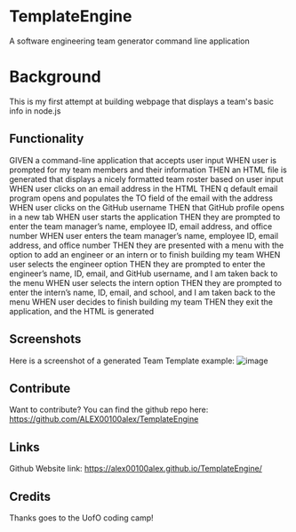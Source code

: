 # TemplateEngine
A software engineering team generator command line application

# Background 

This is my first attempt at building webpage that displays a team's basic info in node.js

## Functionality

GIVEN a command-line application that accepts user input
WHEN user is prompted for my team members and their information
THEN an HTML file is generated that displays a nicely formatted team roster based on user input
WHEN user clicks on an email address in the HTML
THEN q default email program opens and populates the TO field of the email with the address
WHEN user clicks on the GitHub username
THEN that GitHub profile opens in a new tab
WHEN user starts the application
THEN they are prompted to enter the team manager’s name, employee ID, email address, and office number
WHEN user enters the team manager’s name, employee ID, email address, and office number
THEN they are presented with a menu with the option to add an engineer or an intern or to finish building my team
WHEN user selects the engineer option
THEN they are prompted to enter the engineer’s name, ID, email, and GitHub username, and I am taken back to the menu
WHEN user selects the intern option
THEN they are prompted to enter the intern’s name, ID, email, and school, and I am taken back to the menu
WHEN user decides to finish building my team
THEN they exit the application, and the HTML is generated


## Screenshots 

Here is a screenshot of a generated Team Template example:
![image](https://user-images.githubusercontent.com/53154900/106688312-b31b5980-6582-11eb-8bea-22a0c8fe1b8c.png)

## Contribute

Want to contribute? You can find the github repo here: https://github.com/ALEX00100alex/TemplateEngine 

## Links

Github Website link: https://alex00100alex.github.io/TemplateEngine/ 

## Credits

Thanks goes to the UofO coding camp!